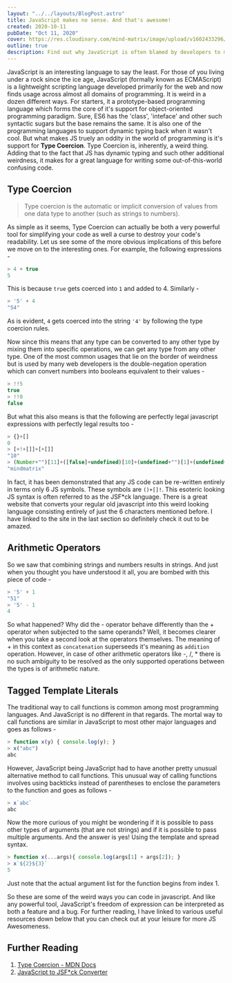 ```yaml
---
layout: "../../layouts/BlogPost.astro"
title: JavaScript makes no sense. And that's awesome!
created: 2020-10-11
pubDate: "Oct 11, 2020"
cover: https://res.cloudinary.com/mind-matrix/image/upload/v1602433296/wwjs_pp6lev.png
outline: true
description: Find out why JavaScript is often blamed by developers to make absolutely no sense and how we can exploit the weird way JS code behaves to create some interesting looking code.
---
```


JavaScript is an interesting language to say the least. For those of you living under a rock since the ice age, JavaScript (formally known as ECMAScript) is a lightweight scripting language developed primarily for the web and now finds usage across almost all domains of programming. It is weird in a dozen different ways. For starters, it a prototype-based programming language which forms the core of it's support for object-oriented programming paradigm. Sure, ES6 has the 'class', 'inteface' and other such syntactic sugars but the base remains the same. It is also one of the programming languages to support dynamic typing back when it wasn't cool. But what makes JS truely an oddity in the world of programming is it's support for **Type Coercion**. Type Coercion is, inherently, a weird thing. Adding that to the fact that JS has dynamic typing and such other additional weirdness, it makes for a great language for writing some out-of-this-world confusing code.

## Type Coercion

> Type coercion is the automatic or implicit conversion of values from one data type to another (such as strings to numbers).

As simple as it seems, Type Coercion can actually be both a very powerful tool for simplifying your code as well a curse to destroy your code's readability. Let us see some of the more obvious implications of this before we move on to the interesting ones. For example, the following expressions -

```js
> 4 + true
5
```

This is because `true` gets coerced into `1` and added to 4. Similarly -

```js
> '5' + 4
"54"
```

As is evident, `4` gets coerced into the string `'4'` by following the type coercion rules.

Now since this means that any type can be converted to any other type by mixing them into specific operations, we can get any type from any other type. One of the most common usages that lie on the border of weirdness but is used by many web developers is the double-negation operation which can convert numbers into booleans equivalent to their values -

```js
> !!5
true
> !!0
false
```

But what this also means is that the following are perfectly legal javascript expressions with perfectly legal results too -

```js
> {}+[]
0
> [+!+[]]+[+[]]
"10"
> (Number+"")[11]+([false]+undefined)[10]+(undefined+"")[1]+(undefined+"")[2]+(Number+"")[11]+(false+"")[1]+(true+"")[0]+(true+"")[1]+([false]+undefined)[10]+(+(101))["to"+String["name"]](34)[1]
"mindmatrix"
```

In fact, it has been demonstrated that any JS code can be re-written entirely in terms only 6 JS symbols. These symbols are `()+[]!`. This esoteric looking JS syntax is often referred to as the JSF*ck language. There is a great website that converts your regular old javascript into this weird looking language consisting entirely of just the 6 characters mentioned before. I have linked to the site in the last section so definitely check it out to be amazed.

## Arithmetic Operators

So we saw that combining strings and numbers results in strings. And just when you thought you have understood it all, you are bombed with this piece of code -

```js
> '5' + 1
"51"
> '5' - 1
4
```

So what happened? Why did the - operator behave differently than the + operator when subjected to the same operands? Well, it becomes clearer when you take a second look at the operators themselves. The meaning of + in this context as `concatenation` superseeds it's meaning as `addition` operation. However, in case of other arithmetic operators like -, /, * there is no such ambiguity to be resolved as the only supported operations between the types is of arithmetic nature.

## Tagged Template Literals

The traditional way to call functions is common among most programming languages. And JavaScript is no different in that regards. The mortal way to call functions are similar in JavaScript to most other major languages and goes as follows -

```js
> function x(y) { console.log(y); }
> x("abc")
abc
```

However, JavaScript being JavaScript had to have another pretty unusual alternative method to call functions. This unusual way of calling functions involves using backticks instead of parentheses to enclose the parameters to the function and goes as follows -

```js
> x`abc`
abc
```

Now the more curious of you might be wondering if it is possible to pass other types of arguments (that are not strings) and if it is possible to pass multiple arguments. And the answer is yes! Using the template and spread syntax.

```js
> function x(...args){ console.log(args[1] + args[2]); }
> x`${2}${3}`
5
```

Just note that the actual argument list for the function begins from index 1.

So these are some of the weird ways you can code in javascript. And like any powerful tool, JavaScript's freedom of expression can be interpreted as both a feature and a bug. For further reading, I have linked to various useful resources down below that you can check out at your leisure for more JS Awesomeness.

## Further Reading
1. [Type Coercion - MDN Docs](https://developer.mozilla.org/en-US/docs/Glossary/Type_coercion)
2. [JavaScript to JSF*ck Converter](http://www.jsfuck.com/)